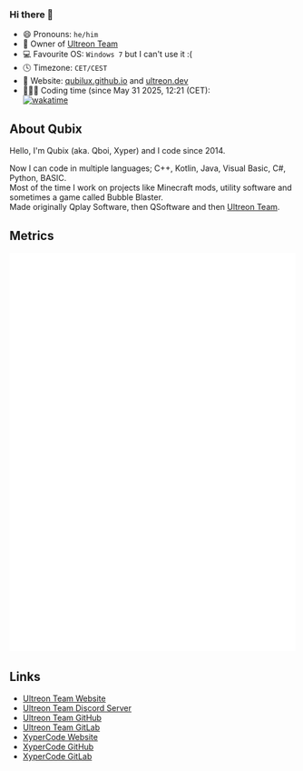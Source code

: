 ### Hi there 👋
- 😄 Pronouns: `he/him`
- 🏢 Owner of [Ultreon Team](https://github.com/Ultreon) 
- 💻 Favourite OS: `Windows 7` but I can't use it :(
- 🕓 Timezone: `CET/CEST`
- 🔗 Website: [qubilux.github.io](https://qubilux.github.io) and [ultreon.dev](https://ultreon.dev)
- 🧑🏼‍💻 Coding time (since May 31 2025, 12:21 (CET):  
  [![wakatime](https://wakatime.com/badge/user/93954ba5-3e1c-4bec-b113-b1423290cbdc.svg?style=for-the-badge)](https://wakatime.com/@93954ba5-3e1c-4bec-b113-b1423290cbdc)

## About Qubix
Hello, I'm Qubix (aka. Qboi, Xyper) and I code since 2014.  

Now I can code in multiple languages; C++, Kotlin, Java, Visual Basic, C#, Python, BASIC.  
Most of the time I work on projects like Minecraft mods, utility software and sometimes a game called Bubble Blaster.  
Made originally Qplay Software, then QSoftware and then [Ultreon Team](https://github.com/Ultreon).  

## Metrics
![](github-metrics.svg)

## Links
 - [Ultreon Team Website](https://ultreon.dev)
 - [Ultreon Team Discord Server](https://www.discord.gg/WePT9v2CmQ)
 - [Ultreon Team GitHub](https://github.com/Ultreon)
 - [Ultreon Team GitLab](https://gitlab.com/ultreon)
 - [XyperCode Website](https://qubilux.github.io)
 - [XyperCode GitHub](https://github.com/Qubilux)
 - [XyperCode GitLab](https://gitlab.com/xypercode)
